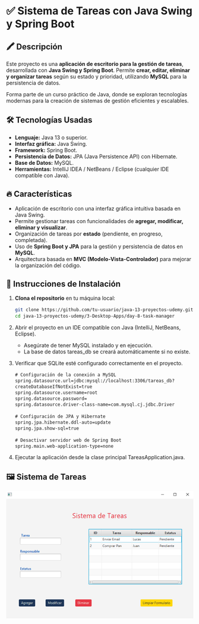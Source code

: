 # ✅ Sistema de Tareas con Java Swing y Spring Boot  

## 🖍️ Descripción  
Este proyecto es una **aplicación de escritorio para la gestión de tareas**, desarrollada con **Java Swing y Spring Boot**. Permite **crear, editar, eliminar y organizar tareas** según su estado y prioridad, utilizando **MySQL** para la persistencia de datos.  

Forma parte de un curso práctico de Java, donde se exploran tecnologías modernas para la creación de sistemas de gestión eficientes y escalables.  

## 🛠️ Tecnologías Usadas  
- **Lenguaje:** Java 13 o superior.  
- **Interfaz gráfica:** Java Swing.  
- **Framework:** Spring Boot.  
- **Persistencia de Datos:** JPA (Java Persistence API) con Hibernate.  
- **Base de Datos:** MySQL.  
- **Herramientas:** IntelliJ IDEA / NetBeans / Eclipse (cualquier IDE compatible con Java).  

## 🔥 Características  
- Aplicación de escritorio con una interfaz gráfica intuitiva basada en Java Swing.  
- Permite gestionar tareas con funcionalidades de **agregar, modificar, eliminar y visualizar**.  
- Organización de tareas por **estado** (pendiente, en progreso, completada).  
- Uso de **Spring Boot y JPA** para la gestión y persistencia de datos en **MySQL**.  
- Arquitectura basada en **MVC (Modelo-Vista-Controlador)** para mejorar la organización del código.  

## 🚀 Instrucciones de Instalación  
1. **Clona el repositorio** en tu máquina local:  
   ```bash
   git clone https://github.com/tu-usuario/java-13-proyectos-udemy.git
   cd java-13-proyectos-udemy/3-Desktop-Apps/day-8-task-manager
   ```
2. Abrir el proyecto en un IDE compatible con Java (IntelliJ, NetBeans, Eclipse).
   - Asegúrate de tener MySQL instalado y en ejecución.
   - La base de datos tareas_db se creará automáticamente si no existe.
   
4. Verificar que SQLite esté configurado correctamente en el proyecto.
   ```properties
   # Configuración de la conexión a MySQL  
   spring.datasource.url=jdbc:mysql://localhost:3306/tareas_db?createDatabaseIfNotExist=true
   spring.datasource.username=root
   spring.datasource.password=
   spring.datasource.driver-class-name=com.mysql.cj.jdbc.Driver

   # Configuración de JPA y Hibernate  
   spring.jpa.hibernate.ddl-auto=update
   spring.jpa.show-sql=true

   # Desactivar servidor web de Spring Boot  
   spring.main.web-application-type=none
   ```
  
6. Ejecutar la aplicación desde la clase principal TareasApplication.java.

## 🖼️ Sistema de Tareas 
![Sistema de Tareas](Captura.PNG)

